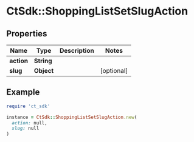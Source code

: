 # CtSdk::ShoppingListSetSlugAction

## Properties

| Name | Type | Description | Notes |
| ---- | ---- | ----------- | ----- |
| **action** | **String** |  |  |
| **slug** | **Object** |  | [optional] |

## Example

```ruby
require 'ct_sdk'

instance = CtSdk::ShoppingListSetSlugAction.new(
  action: null,
  slug: null
)
```


